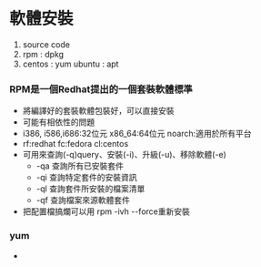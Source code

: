 # 軟體安裝
1. source code
2. rpm : dpkg
3. centos : yum    ubuntu : apt

### RPM是一個Redhat提出的一個套裝軟體標準
* 將編譯好的套裝軟體包裝好，可以直接安裝
* 可能有相依性的問題
* i386, i586,i686:32位元 x86_64:64位元 noarch:適用於所有平台
* rf:redhat fc:fedora cl:centos
* 可用來查詢(-q)query、安裝(-i)、升級(-u)、移除軟體(-e)
  * -qa 查詢所有已安裝套件
  * -qi 查詢特定套件的安裝資訊
  * -ql 查詢套件所安裝的檔案清單
  * -qf 查詢檔案來源軟體套件
* 把配置檔搞爛可以用 rpm -ivh --force重新安裝

### yum
* 
